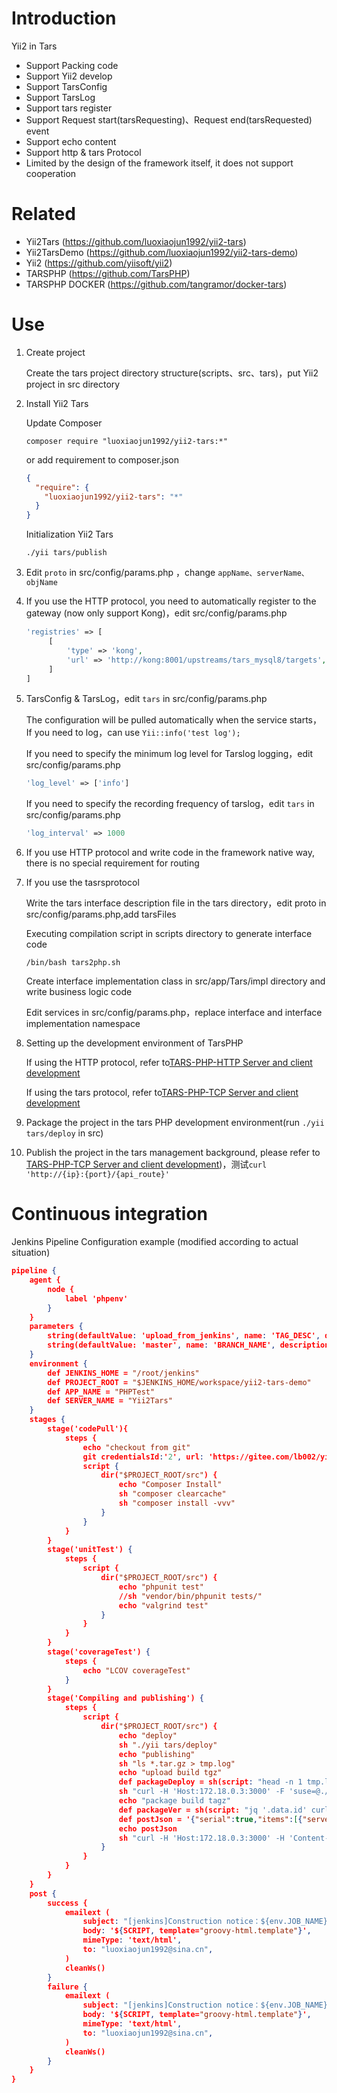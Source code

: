 # Introduction
Yii2 in Tars
* Support Packing code
* Support Yii2 develop
* Support TarsConfig
* Support TarsLog
* Support tars register
* Support Request start(tarsRequesting)、Request end(tarsRequested) event
* Support echo content
* Support http & tars Protocol
* Limited by the design of the framework itself, it does not support cooperation

# Related
* Yii2Tars (https://github.com/luoxiaojun1992/yii2-tars)
* Yii2TarsDemo (https://github.com/luoxiaojun1992/yii2-tars-demo)
* Yii2 (https://github.com/yiisoft/yii2)
* TARSPHP (https://github.com/TarsPHP)
* TARSPHP DOCKER (https://github.com/tangramor/docker-tars)

# Use
1. Create project

   Create the tars project directory structure(scripts、src、tars)，put Yii2 project in src directory

2. Install Yii2 Tars

   Update Composer 

   ```shell
   composer require "luoxiaojun1992/yii2-tars:*"
   ```

   or add requirement to composer.json

   ```json
   {
     "require": {
       "luoxiaojun1992/yii2-tars": "*"
     }
   }
   ```
   
   Initialization Yii2 Tars

   ```
   ./yii tars/publish
   ```

3. Edit `proto` in src/config/params.php ，change `appName、serverName、objName`

4. If you use the HTTP protocol, you need to automatically register to the gateway (now only support Kong)，edit src/config/params.php

   ```php
   'registries' => [
        [
            'type' => 'kong',
            'url' => 'http://kong:8001/upstreams/tars_mysql8/targets', //Fill in according to the actual situation
        ]
   ]
   ```

5. TarsConfig & TarsLog，edit `tars` in src/config/params.php

   The configuration will be pulled automatically when the service starts，If you need to log，can use ```Yii::info('test log');```
   
   If you need to specify the minimum log level for Tarslog logging，edit src/config/params.php
   
   ```php
   'log_level' => ['info']
   ```

   If you need to specify the recording frequency of tarslog，edit `tars` in src/config/params.php

   ```php
   'log_interval' => 1000
   ```

6. If you use HTTP protocol and write code in the framework native way, there is no special requirement for routing

7. If you use the tasrsprotocol

   Write the tars interface description file in the tars directory，edit proto in src/config/params.php,add tarsFiles

   Executing compilation script in scripts directory to generate interface code

   ```shell
   /bin/bash tars2php.sh
   ```

   Create interface implementation class in src/app/Tars/impl directory and write business logic code

   Edit services in src/config/params.php，replace interface and interface implementation namespace


8. Setting up the development environment of TarsPHP

   If using the HTTP protocol, refer to[TARS-PHP-HTTP Server and client development](https://tangramor.gitlab.io/tars-docker-guide/3.TARS-PHP-HTTP%E6%9C%8D%E5%8A%A1%E7%AB%AF%E4%B8%8E%E5%AE%A2%E6%88%B7%E7%AB%AF%E5%BC%80%E5%8F%91/)

   If using the tars protocol, refer to[TARS-PHP-TCP Server and client development](https://tangramor.gitlab.io/tars-docker-guide/2.TARS-PHP-TCP%E6%9C%8D%E5%8A%A1%E7%AB%AF%E4%B8%8E%E5%AE%A2%E6%88%B7%E7%AB%AF%E5%BC%80%E5%8F%91/)

9. Package the project in the tars PHP development environment(run ```./yii tars/deploy``` in src)

10. Publish the project in the tars management background, please refer to [TARS-PHP-TCP Server and client development](https://tangramor.gitlab.io/tars-docker-guide/2.TARS-PHP-TCP%E6%9C%8D%E5%8A%A1%E7%AB%AF%E4%B8%8E%E5%AE%A2%E6%88%B7%E7%AB%AF%E5%BC%80%E5%8F%91/))，测试```curl 'http://{ip}:{port}/{api_route}'```

# Continuous integration
Jenkins Pipeline Configuration example (modified according to actual situation)
```json
pipeline {
    agent {
        node {
            label 'phpenv'
        }
    }
    parameters { 
        string(defaultValue: 'upload_from_jenkins', name: 'TAG_DESC', description: 'description' )
        string(defaultValue: 'master', name: 'BRANCH_NAME', description: 'git brunch，such as：develop,master  default: master')
    }
    environment {
        def JENKINS_HOME = "/root/jenkins"
        def PROJECT_ROOT = "$JENKINS_HOME/workspace/yii2-tars-demo"
        def APP_NAME = "PHPTest"
        def SERVER_NAME = "Yii2Tars"
    }
    stages {
        stage('codePull'){
            steps {
                echo "checkout from git"
                git credentialsId:'2', url: 'https://gitee.com/lb002/yii2-tars-demo', branch: "${env.BRANCH_NAME}"
                script {
                    dir("$PROJECT_ROOT/src") {
                        echo "Composer Install"
                        sh "composer clearcache"
                        sh "composer install -vvv"
                    }
                }
            }
        }
        stage('unitTest') {
            steps {
                script {
                    dir("$PROJECT_ROOT/src") {
                        echo "phpunit test"
                        //sh "vendor/bin/phpunit tests/"
                        echo "valgrind test"
                    }
                }
            }
        }
        stage('coverageTest') {
            steps {
                echo "LCOV coverageTest"
            }
        }
        stage('Compiling and publishing') {
            steps {
                script {
                    dir("$PROJECT_ROOT/src") {
                        echo "deploy"
                        sh "./yii tars/deploy"
                        echo "publishing"
                        sh "ls *.tar.gz > tmp.log"
                        echo "upload build tgz"
                        def packageDeploy = sh(script: "head -n 1 tmp.log", returnStdout: true).trim()
                        sh "curl -H 'Host:172.18.0.3:3000' -F 'suse=@./${packageDeploy}' -F 'application=${APP_NAME}' -F 'module_name=${SERVER_NAME}' -F 'comment=${env.TAG_DESC}' http://172.18.0.3:3000/pages/server/api/upload_patch_package > curl.log"
                        echo "package build tagz"
                        def packageVer = sh(script: "jq '.data.id' curl.log", returnStdout: true).trim()
                        def postJson = '{"serial":true,"items":[{"server_id":"35","command":"patch_tars","parameters":{"patch_id":' + packageVer + ',"bak_flag":false,"update_text":"${env.TAG_DESC}"}}]}'
                        echo postJson
                        sh "curl -H 'Host:172.18.0.3:3000' -H 'Content-Type:application/json' -X POST --data '${postJson}' http://172.18.0.3:3000/pages/server/api/add_task"
                    }
                }
            }
        }
    }
    post {
        success {
            emailext (
                subject: "[jenkins]Construction notice：${env.JOB_NAME} brunch: ${env.BRANCH_NAME} - Build# ${env.BUILD_NUMBER} success  !",
                body: '${SCRIPT, template="groovy-html.template"}',
                mimeType: 'text/html',
                to: "luoxiaojun1992@sina.cn",
            )
            cleanWs()
        }
        failure {
            emailext (
                subject: "[jenkins]Construction notice：${env.JOB_NAME} brunch: ${env.BRANCH_NAME} - Build# ${env.BUILD_NUMBER} fail** !",
                body: '${SCRIPT, template="groovy-html.template"}',
                mimeType: 'text/html',
                to: "luoxiaojun1992@sina.cn",
            )
            cleanWs()
        }
    }
}
```
